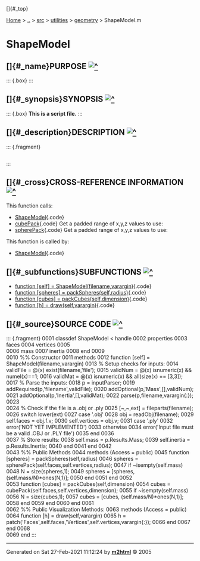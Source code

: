 []{#_top}

<div>

[Home](../../../../index.html) \> [..](#) \> [src](#) \> [utilities](#)
\> [geometry](index.html) \> ShapeModel.m

</div>

# ShapeModel

## []{#_name}PURPOSE [![\^](../../../../up.png)](#_top)

::: {.box}
:::

## []{#_synopsis}SYNOPSIS [![\^](../../../../up.png)](#_top)

::: {.box}
**This is a script file.**
:::

## []{#_description}DESCRIPTION [![\^](../../../../up.png)](#_top)

::: {.fragment}
``` {.comment}
```
:::

## []{#_cross}CROSS-REFERENCE INFORMATION [![\^](../../../../up.png)](#_top)

This function calls:

-   [ShapeModel](ShapeModel.html){.code}
-   [cubePack](cubePack.html "function [cubes] = cubePack(faces,vertices,dimension)"){.code}
    Get a padded range of x,y,z values to use:
-   [spherePack](spherePack.html "function [spheres] = spherePack(faces,vertices,radius)"){.code}
    Get a padded range of x,y,z values to use:

This function is called by:

-   [ShapeModel](ShapeModel.html){.code}

## []{#_subfunctions}SUBFUNCTIONS [![\^](../../../../up.png)](#_top)

-   [function \[self\] = ShapeModel(filename,varargin)](#_sub1){.code}
-   [function \[spheres\] = packSpheres(self,radius)](#_sub2){.code}
-   [function \[cubes\] = packCubes(self,dimension)](#_sub3){.code}
-   [function \[h\] = draw(self,varargin)](#_sub4){.code}

## []{#_source}SOURCE CODE [![\^](../../../../up.png)](#_top)

::: {.fragment}
    0001 classdef ShapeModel < handle
    0002     properties
    0003         faces
    0004         vertices
    0005         
    0006         mass
    0007         inertia
    0008     end
    0009     
    0010     %% Constructor
    0011     methods
    0012         function [self] = ShapeModel(filename,varargin)
    0013             % Setup checks for inputs:
    0014             validFile = @(x) exist(filename,'file');
    0015             validNum  = @(x) isnumeric(x) && numel(x)==1;
    0016             validMat  = @(x) isnumeric(x) && all(size(x) == [3,3]);
    0017             % Parse the inputs:
    0018             p = inputParser;
    0019                 addRequired(p,'filename',validFile);
    0020                 addOptional(p,'Mass',[],validNum);
    0021                 addOptional(p,'Inertia',[],validMat);
    0022             parse(p,filename,varargin{:});
    0023             
    0024             % Check if the file is a .obj or .ply
    0025             [~,~,ext] = fileparts(filename);
    0026             switch lower(ext)
    0027                 case '.obj'
    0028                     obj = readObj(filename);
    0029                     self.faces    = obj.f.v;
    0030                     self.vertices = obj.v;
    0031                 case '.ply'
    0032                     error('NOT YET IMPLEMENTED')
    0033                 otherwise
    0034                     error('Input file must be a valid .OBJ or .PLY file')
    0035             end
    0036             
    0037             % Store results:
    0038             self.mass    = p.Results.Mass;
    0039             self.inertia = p.Results.Inertia;
    0040         end
    0041     end
    0042     
    0043     %% Public Methods
    0044     methods (Access = public)
    0045         function [spheres] = packSpheres(self,radius)
    0046             spheres = spherePack(self.faces,self.vertices,radius);
    0047             if ~isempty(self.mass)
    0048                 N = size(spheres,1);
    0049                 spheres = [spheres, (self.mass/N)*ones(N,1)];
    0050             end
    0051         end
    0052         
    0053         function [cubes] = packCubes(self,dimension)
    0054             cubes = cubePack(self.faces,self.vertices,dimension); 
    0055             if ~isempty(self.mass)
    0056                 N = size(cubes,1);
    0057                 cubes = [cubes, (self.mass/N)*ones(N,1)];
    0058             end
    0059         end
    0060     end
    0061     
    0062     %% Public Visualization Methods:
    0063     methods (Access = public)
    0064         function [h] = draw(self,varargin)
    0065            h = patch('Faces',self.faces,'Vertices',self.vertices,varargin{:}); 
    0066         end
    0067     end
    0068     
    0069 end
:::

------------------------------------------------------------------------

Generated on Sat 27-Feb-2021 11:12:24 by
**[m2html](http://www.artefact.tk/software/matlab/m2html/ "Matlab Documentation in HTML")**
© 2005
